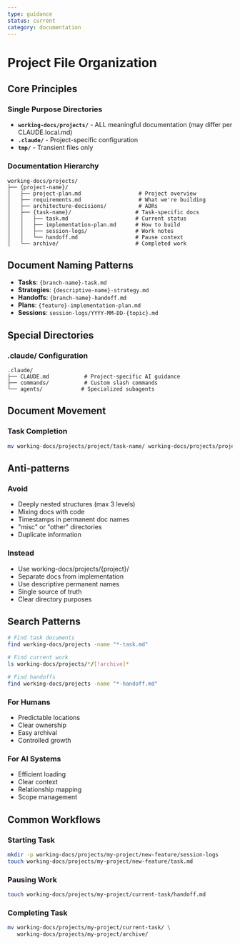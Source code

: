 ```yaml
---
type: guidance
status: current
category: documentation
---
```


# Project File Organization

## Core Principles

### Single Purpose Directories
- **`working-docs/projects/`** - ALL meaningful documentation (may differ per CLAUDE.local.md)
- **`.claude/`** - Project-specific configuration
- **`tmp/`** - Transient files only

### Documentation Hierarchy
```
working-docs/projects/
├── {project-name}/
│   ├── project-plan.md                  # Project overview
│   ├── requirements.md                  # What we're building
│   ├── architecture-decisions/          # ADRs
│   ├── {task-name}/                    # Task-specific docs
│   │   ├── task.md                     # Current status
│   │   ├── implementation-plan.md      # How to build
│   │   ├── session-logs/               # Work notes
│   │   └── handoff.md                  # Pause context
│   └── archive/                        # Completed work
```

## Document Naming Patterns

- **Tasks**: `{branch-name}-task.md`
- **Strategies**: `{descriptive-name}-strategy.md`
- **Handoffs**: `{branch-name}-handoff.md`
- **Plans**: `{feature}-implementation-plan.md`
- **Sessions**: `session-logs/YYYY-MM-DD-{topic}.md`

## Special Directories

### .claude/ Configuration
```
.claude/
├── CLAUDE.md           # Project-specific AI guidance
├── commands/           # Custom slash commands
└── agents/            # Specialized subagents
```

## Document Movement

### Task Completion
```bash
mv working-docs/projects/project/task-name/ working-docs/projects/project/archive/
```

## Anti-patterns

### Avoid
- Deeply nested structures (max 3 levels)
- Mixing docs with code
- Timestamps in permanent doc names
- "misc" or "other" directories
- Duplicate information

### Instead
- Use working-docs/projects/{project}/
- Separate docs from implementation
- Use descriptive permanent names
- Single source of truth
- Clear directory purposes

## Search Patterns

```bash
# Find task documents
find working-docs/projects -name "*-task.md"

# Find current work
ls working-docs/projects/*/[!archive]*

# Find handoffs
find working-docs/projects -name "*-handoff.md"
```

### For Humans
- Predictable locations
- Clear ownership
- Easy archival
- Controlled growth

### For AI Systems
- Efficient loading
- Clear context
- Relationship mapping
- Scope management

## Common Workflows

### Starting Task
```bash
mkdir -p working-docs/projects/my-project/new-feature/session-logs
touch working-docs/projects/my-project/new-feature/task.md
```

### Pausing Work
```bash
touch working-docs/projects/my-project/current-task/handoff.md
```

### Completing Task
```bash
mv working-docs/projects/my-project/current-task/ \
   working-docs/projects/my-project/archive/
```